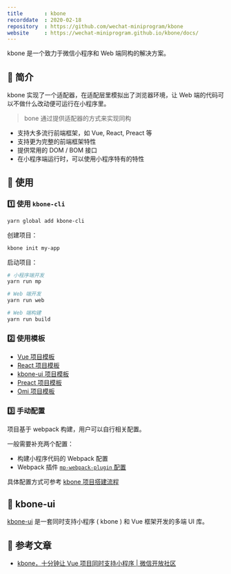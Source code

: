 ```yaml
---
title       : kbone
recorddate  : 2020-02-18
repository  : https://github.com/wechat-miniprogram/kbone
website     : https://wechat-miniprogram.github.io/kbone/docs/
---
```


kbone 是一个致力于微信小程序和 Web 端同构的解决方案。

## 🔮 简介

kbone 实现了一个适配器，在适配层里模拟出了浏览器环境，让 Web 端的代码可以不做什么改动便可运行在小程序里。

> bone 通过提供适配器的方式来实现同构

- 支持大多流行前端框架，如 Vue, React, Preact 等
- 支持更为完整的前端框架特性
- 提供常用的 DOM / BOM 接口
- 在小程序端运行时，可以使用小程序特有的特性

## 🍨 使用

### 1️⃣ 使用 `kbone-cli`

```sh
yarn global add kbone-cli
```

创建项目：

```sh
kbone init my-app
```

启动项目：

```sh
# 小程序端开发
yarn run mp

# Web 端开发
yarn run web

# Web 端构建
yarn run build
```

### 2️⃣ 使用模板

- [Vue 项目模板](https://github.com/wechat-miniprogram/kbone-template-vue)
- [React 项目模板](https://github.com/wechat-miniprogram/kbone-template-react)
- [kbone-ui 项目模板](https://github.com/wechat-miniprogram/kbone-template-kboneui)
- [Preact 项目模板](https://github.com/wechat-miniprogram/kbone-template-preact)
- [Omi 项目模板](https://github.com/omijs/template-kbone)

### 3️⃣ 手动配置

项目基于 webpack 构建，用户可以自行相关配置。

一般需要补充两个配置：

- 构建小程序代码的 Webpack 配置
- Webpack 插件 [`mp-webpack-plugin` 配置](https://wechat-miniprogram.github.io/kbone/docs/config/)

具体配置方式可参考 [kbone 项目搭建流程](https://wechat-miniprogram.github.io/kbone/docs/guide/tutorial.html)

## 🎨 kbone-ui

[kbone-ui] 是一套同时支持小程序 ( kbone ) 和 Vue 框架开发的多端 UI 库。

[kbone-ui]: <https://github.com/wechat-miniprogram/kbone-ui>

## 🔗 参考文章

- [kbone，十分钟让 Vue 项目同时支持小程序 | 微信开放社区](https://developers.weixin.qq.com/community/develop/article/doc/000e48820100100f2269be0975b813)